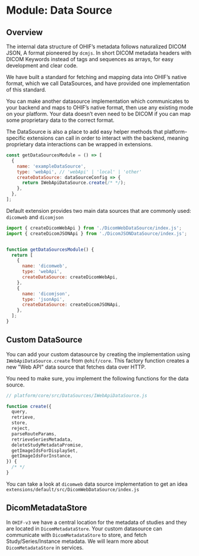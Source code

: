 # Module: Data Source



## Overview
The internal data structure of OHIF’s metadata follows naturalized DICOM JSON, A format pioneered by `dcmjs`. In short DICOM metadata headers with DICOM Keywords instead of tags and sequences as arrays, for easy development and clear code.

We have built a standard for fetching and mapping data into OHIF’s native format, which we call DataSources, and have provided one implementation of this standard.

You can make another datasource implementation which communicates to your backend and maps to OHIF’s native format, then use any existing mode on your platform. Your data doesn’t even need to be DICOM if you can map some proprietary data to the correct format.

The DataSource is also a place to add easy helper methods that platform-specific extensions can call in order to interact with the backend, meaning proprietary data interactions can be wrapped in extensions.

```js
const getDataSourcesModule = () => [
  {
    name: 'exampleDataSource',
    type: 'webApi', // 'webApi' | 'local' | 'other'
    createDataSource: dataSourceConfig => {
      return IWebApiDataSource.create(/* */);
    },
  },
];
```




Default extension provides two main data sources that are commonly used: `dicomweb` and `dicomjson`

```js
import { createDicomWebApi } from './DicomWebDataSource/index.js';
import { createDicomJSONApi } from './DicomJSONDataSource/index.js';


function getDataSourcesModule() {
  return [
    {
      name: 'dicomweb',
      type: 'webApi',
      createDataSource: createDicomWebApi,
    },
    {
      name: 'dicomjson',
      type: 'jsonApi',
      createDataSource: createDicomJSONApi,
    },
  ];
}
```


## Custom DataSource
You can add your custom datasource by creating the implementation using `IWebApiDataSource.create` from `@ohif/core`. This factory function creates a new "Web API" data source that fetches data over HTTP.

You need to make sure, you implement the following functions for the data source.



```js
// platform/core/src/DataSources/IWebApiDataSource.js

function create({
  query,
  retrieve,
  store,
  reject,
  parseRouteParams,
  retrieveSeriesMetadata,
  deleteStudyMetadataPromise,
  getImageIdsForDisplaySet,
  getImageIdsForInstance,
}) {
  /* */
}
```

You can take a look at `dicomweb` data source implementation to get an idea
`extensions/default/src/DicomWebDataSource/index.js`



## DicomMetadataStore
In `OHIF-v3` we have a central location for the metadata of studies and they are located
in `DicomMetadataStore`. Your custom datasource can communicate with `DicomMetadataStore` to store, and fetch Study/Series/Instance metadata. We will learn more about `DicomMetadataStore` in services.
